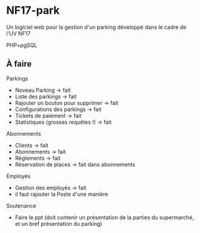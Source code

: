 # NF17-park

Un logiciel web pour la gestion d'un parking développé dans le cadre de l'UV NF17

PHP+pgSQL


## À faire

Parkings

- Noveau Parking -> fait
- Liste des parkings -> fait
- Rajouter un bouton pour supprimer -> fait
- Configurations des parkings -> fait
- Tickets de paiement -> fait
- Statistiques (grosses requêtes !) -> fait

Abonnements

- Clients -> fait
- Abonnements -> fait
- Règlements -> fait
- Réservation de places -> fait dans abonnements

Employés

- Gestion des employés -> fait
- il faut rajouter la Poste d'une manière

Soutenance

- Faire le ppt (doit contenir un présentation de la parties du supermarché, et un bref présentation du parking)